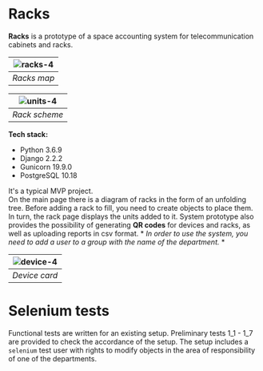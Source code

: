 # Racks
**Racks** is a prototype of a space accounting system for telecommunication cabinets and racks.

| ![racks-4](https://user-images.githubusercontent.com/96002587/156164937-ebe530d6-f57c-4824-b9a8-89506e428266.png) |
|:--:| 
| *Racks map* |

| ![units-4](https://user-images.githubusercontent.com/96002587/156164954-65868778-dff0-4847-bead-bc1edcbd3f9f.png) |
|:--:| 
| *Rack scheme* |

**Tech stack:**
- Python 3.6.9
- Django 2.2.2
- Gunicorn 19.9.0
- PostgreSQL 10.18

It's a typical MVP project.  
On the main page there is a diagram of racks in the form of an unfolding tree.
Before adding a rack to fill, you need to create objects to place them. In turn, the rack page displays the units added to it. System prototype also provides the possibility of generating **QR codes** for devices and racks, as well as uploading reports in csv format. * *In order to use the system, you need to add a user to a group with the name of the department.* *
 

| ![device-4](https://user-images.githubusercontent.com/96002587/156164984-deeee30d-f64e-4958-8609-df86cb2b22ef.png) |
|:--:| 
| *Device card* |


# Selenium tests
Functional tests are written for an existing setup. Preliminary tests 1_1 - 1_7 are provided to check the accordance of the setup. The setup includes a `selenium` test user with rights to modify objects in the area of responsibility of one of the departments.

